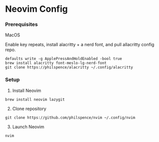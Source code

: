 # Neovim Config

### Prerequisites

MacOS

Enable key repeats, install alacritty + a nerd font, and pull allacritty config repo.

```shell
defaults write -g ApplePressAndHoldEnabled -bool true
brew install alacritty font-meslo-lg-nerd-font
git clone https://philspence/alacritty ~/.config/alacritty
```

### Setup 

1. Install Neovim

  ```shell
  brew install neovim lazygit
  ```

2. Clone repository    

  ```shell
  git clone https://github.com/philspence/nvim ~/.config/nvim
  ```

3. Launch Neovim

  ```shell
  nvim
  ```

